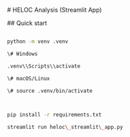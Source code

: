 \# HELOC Analysis (Streamlit App)



\## Quick start

```bash

python -m venv .venv

\# Windows

.venv\\Scripts\\activate

\# macOS/Linux

\# source .venv/bin/activate



pip install -r requirements.txt

streamlit run heloc\_streamlit\_app.py
